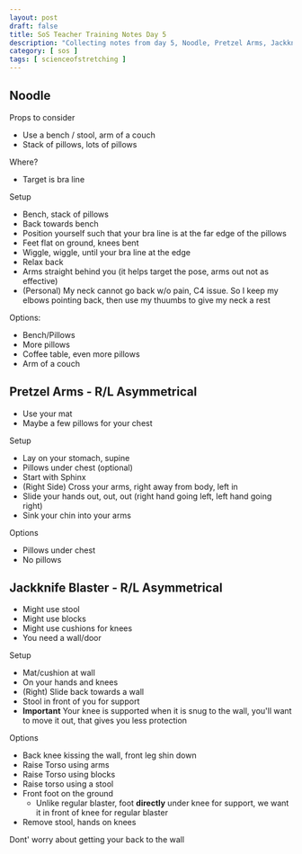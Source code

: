 ```yaml
---
layout: post
draft: false
title: SoS Teacher Training Notes Day 5
description: "Collecting notes from day 5, Noodle, Pretzel Arms, Jackknife Blaster"
category: [ sos ]
tags: [ scienceofstretching ]
---
```


## Noodle
Props to consider
* Use a bench / stool, arm of a couch
* Stack of pillows, lots of pillows

Where?
* Target is bra line

Setup
* Bench, stack of pillows
* Back towards bench
* Position yourself such that your bra line is at the far edge of the pillows
* Feet flat on ground, knees bent
* Wiggle, wiggle, until your bra line at the edge
* Relax back
* Arms straight behind you (it helps target the pose, arms out not as effective)
* (Personal) My neck cannot go back w/o pain, C4 issue. So I keep my elbows pointing back, then use my thuumbs to give my neck a rest

Options:
* Bench/Pillows
* More pillows
* Coffee table, even more pillows
* Arm of a couch

## Pretzel Arms - R/L Asymmetrical

* Use your mat
* Maybe a few pillows for your chest

Setup
* Lay on your stomach, supine
* Pillows under chest (optional)
* Start with Sphinx
* (Right Side) Cross your arms, right away from body, left in
* Slide your hands out, out, out (right hand going left, left hand going right)
* Sink your chin into your arms

Options
* Pillows under chest
* No pillows

## Jackknife Blaster - R/L Asymmetrical

* Might use stool
* Might use blocks
* Might use cushions for knees
* You need a wall/door

Setup
* Mat/cushion at wall
* On your hands and knees
* (Right) Slide back towards a wall
* Stool in front of you for support
* **Important** Your knee is supported when it is snug to the wall, you'll want to move it out, that gives you less protection

Options
* Back knee kissing the wall, front leg shin down
* Raise Torso using arms
* Raise Torso using blocks
* Raise torso using a stool
* Front foot on the ground 
  * Unlike regular blaster, foot **directly** under knee for support, we want it in front of knee for regular blaster
* Remove stool, hands on knees

Dont' worry about getting your back to the wall